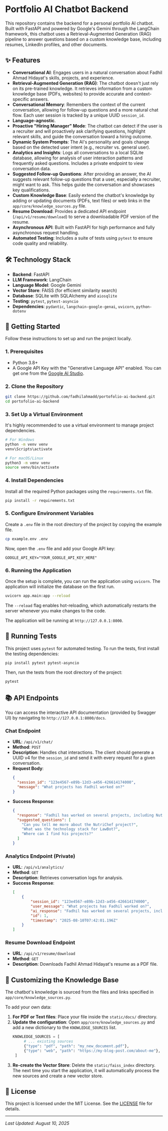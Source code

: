# **Portfolio AI Chatbot Backend**

This repository contains the backend for a personal portfolio AI chatbot. Built with FastAPI and powered by Google's Gemini through the LangChain framework, this chatbot uses a Retrieval-Augmented Generation (RAG) pipeline to answer questions based on a custom knowledge base, including resumes, LinkedIn profiles, and other documents.

## **✨ Features**

  * **Conversational AI**: Engages users in a natural conversation about Fadhil Ahmad Hidayat's skills, projects, and experience.
  * **Retrieval-Augmented Generation (RAG)**: The chatbot doesn't just rely on its pre-trained knowledge. It retrieves information from a custom knowledge base (PDFs, websites) to provide accurate and context-specific answers.
  * **Conversational Memory**: Remembers the context of the current conversation, allowing for follow-up questions and a more natural chat flow. Each user session is tracked by a unique UUID `session_id`.
  * **Language-agnostic**.
  * **Proactive "Hiring Manager" Mode**: The chatbot can detect if the user is a recruiter and will proactively ask clarifying questions, highlight relevant skills, and guide the conversation toward a hiring outcome.
  * **Dynamic System Prompts**: The AI's personality and goals change based on the detected user intent (e.g., recruiter vs. general user).
  * **Analytics and Insights**: Logs all conversations to a local SQLite database, allowing for analysis of user interaction patterns and frequently asked questions. Includes a private endpoint to view conversation data.
  * **Suggested Follow-up Questions**: After providing an answer, the AI suggests relevant follow-up questions that a user, especially a recruiter, might want to ask. This helps guide the conversation and showcases key qualifications.
  * **Custom Knowledge Base**: Easily extend the chatbot's knowledge by adding or updating documents (PDFs, text files) or web links in the `app/core/knowledge_sources.py` file.
  * **Resume Download**: Provides a dedicated API endpoint (`/api/v1/resume/download`) to serve a downloadable PDF version of the resume.
  * **Asynchronous API**: Built with FastAPI for high performance and fully asynchronous request handling.
  * **Automated Testing**: Includes a suite of tests using `pytest` to ensure code quality and reliability.

## **🛠️ Technology Stack**

  * **Backend**: FastAPI
  * **LLM Framework**: LangChain
  * **Language Model**: Google Gemini
  * **Vector Store**: FAISS (for efficient similarity search)
  * **Database**: SQLite with SQLAlchemy and `aiosqlite`
  * **Testing**: `pytest`, `pytest-asyncio`
  * **Dependencies**: `pydantic`, `langchain-google-genai`, `uvicorn`, `python-dotenv`

## **🚀 Getting Started**

Follow these instructions to set up and run the project locally.

### **1. Prerequisites**

  * Python 3.8+
  * A Google API Key with the "Generative Language API" enabled. You can get one from the [Google AI Studio](https://aistudio.google.com/app/apikey).

### **2. Clone the Repository**

```bash
git clone https://github.com/fadhilahmadd/portofolio-ai-backend.git
cd portofolio-ai-backend
```

### **3. Set Up a Virtual Environment**

It's highly recommended to use a virtual environment to manage project dependencies.

```bash
# For Windows
python -m venv venv
venv\Scripts\activate
```

```bash
# For macOS/Linux
python3 -m venv venv
source venv/bin/activate
```

### **4. Install Dependencies**

Install all the required Python packages using the `requirements.txt` file.

```bash
pip install -r requirements.txt
```

### **5. Configure Environment Variables**

Create a `.env` file in the root directory of the project by copying the example file.

```bash
cp example.env .env
```

Now, open the `.env` file and add your Google API key:

```
GOOGLE_API_KEY="YOUR_GOOGLE_API_KEY_HERE"
```

### **6. Running the Application**

Once the setup is complete, you can run the application using `uvicorn`. The application will initialize the database on the first run.

```bash
uvicorn app.main:app --reload
```

The `--reload` flag enables hot-reloading, which automatically restarts the server whenever you make changes to the code.

The application will be running at `http://127.0.0.1:8000`.

## **🧪 Running Tests**

This project uses `pytest` for automated testing. To run the tests, first install the testing dependencies:

```bash
pip install pytest pytest-asyncio
```

Then, run the tests from the root directory of the project:

```bash
pytest
```

## **📚 API Endpoints**

You can access the interactive API documentation (provided by Swagger UI) by navigating to `http://127.0.0.1:8000/docs`.

### **Chat Endpoint**

  * **URL**: `/api/v1/chat/`
  * **Method**: `POST`
  * **Description**: Handles chat interactions. The client should generate a UUID v4 for the `session_id` and send it with every request for a given conversation.
  * **Request Body**:
    ```json
    {
      "session_id": "123e4567-e89b-12d3-a456-426614174000",
      "message": "What projects has Fadhil worked on?"
    }
    ```
  * **Success Response**:
    ```json
    {
      "response": "Fadhil has worked on several projects, including NutriChef, an Android app for recipe recommendations, and LawBot, a legal chatbot for Indonesian law. Would you like to know more about a specific project?",
      "suggested_questions": [
        "Can you tell me more about the NutriChef project?",
        "What was the technology stack for LawBot?",
        "Where can I find his projects?"
      ]
    }
    ```

### **Analytics Endpoint (Private)**

  * **URL**: `/api/v1/analytics/`
  * **Method**: `GET`
  * **Description**: Retrieves conversation logs for analysis.
  * **Success Response**:
    ```json
    [
        {
            "session_id": "123e4567-e89b-12d3-a456-426614174000",
            "user_message": "What projects has Fadhil worked on?",
            "ai_response": "Fadhil has worked on several projects, including NutriChef...",
            "id": 1,
            "timestamp": "2025-08-10T07:42:01.196Z"
        }
    ]
    ```

### **Resume Download Endpoint**

  * **URL**: `/api/v1/resume/download`
  * **Method**: `GET`
  * **Description**: Downloads Fadhil Ahmad Hidayat's resume as a PDF file.

## **🧠 Customizing the Knowledge Base**

The chatbot's knowledge is sourced from the files and links specified in `app/core/knowledge_sources.py`.

To add your own data:

1.  **For PDF or Text files**: Place your file inside the `static/docs/` directory.
2.  **Update the configuration**: Open `app/core/knowledge_sources.py` and add a new dictionary to the `KNOWLEDGE_SOURCES` list.
    ```python
    KNOWLEDGE_SOURCES = [
         # ... existing sources
         {"type": "pdf", "path": "my_new_document.pdf"},
         {"type": "web", "path": "https://my-blog-post.com/about-me"},
     ]
    ```
3.  **Re-create the Vector Store**: Delete the `static/faiss_index` directory. The next time you start the application, it will automatically process the new sources and create a new vector store.

## **📄 License**

This project is licensed under the MIT License. See the [LICENSE](https://www.google.com/search?q=LICENSE) file for details.

-----

*Last Updated: August 10, 2025*
